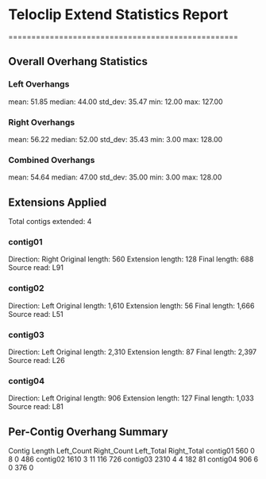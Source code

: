 # Teloclip Extend Statistics Report
==================================================

## Overall Overhang Statistics

### Left Overhangs
  mean: 51.85
  median: 44.00
  std_dev: 35.47
  min: 12.00
  max: 127.00

### Right Overhangs
  mean: 56.22
  median: 52.00
  std_dev: 35.43
  min: 3.00
  max: 128.00

### Combined Overhangs
  mean: 54.64
  median: 47.00
  std_dev: 35.00
  min: 3.00
  max: 128.00

## Extensions Applied
Total contigs extended: 4

### contig01
  Direction: Right
  Original length: 560
  Extension length: 128
  Final length: 688
  Source read: L91

### contig02
  Direction: Left
  Original length: 1,610
  Extension length: 56
  Final length: 1,666
  Source read: L51

### contig03
  Direction: Left
  Original length: 2,310
  Extension length: 87
  Final length: 2,397
  Source read: L26

### contig04
  Direction: Left
  Original length: 906
  Extension length: 127
  Final length: 1,033
  Source read: L81

## Per-Contig Overhang Summary
Contig	Length	Left_Count	Right_Count	Left_Total	Right_Total
contig01	560	0	8	0	486
contig02	1610	3	11	116	726
contig03	2310	4	4	182	81
contig04	906	6	0	376	0